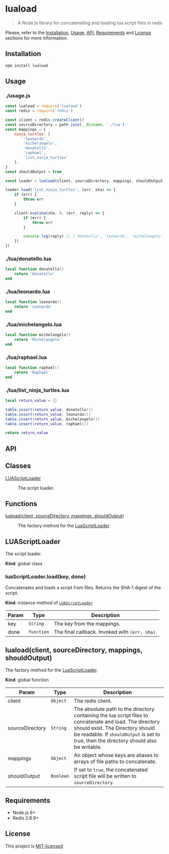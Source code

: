 # luaload

> A Node.js library for concatenating and loading lua script files in redis

Please, refer to the [Installation](#Installation), [Usage](#usage), [API](#api), [Requirements](#requirements) and [License](#license) sections for more information.

## Installation <a name="installation"></a>

```bash
npm install luaload
```

## Usage <a name="usage"></a>

### ./usage.js

```javascript
const luaload = require('luaload')
const redis = require('redis')

const client = redis.createClient()
const sourceDirectory = path.join(__dirname, './lua')
const mappings = {
    ninja_turtles: [
        'leonardo',
        'michelangelo',
        'donatello',
        'raphael',
        'list_ninja_turtles'
    ],
}
const shouldOutput = true

const loader = luaload(client, sourceDirectory, mappings, shouldOutput)

loader.load('list_ninja_turtles', (err, sha) => {
    if (err) {
        throw err
    }

    client.evalsha(sha, 0, (err, reply) => {
        if (err) {
            throw err
        }

        console.log(reply) // ['donatello', 'leonardo', 'michelangelo', 'raphael']
    })
})
```

### ./lua/donatello.lua

```lua
local function donatello()
    return 'Donatello'
end
```

### ./lua/leonardo.lua

```lua
local function leonardo()
    return 'Leonardo'
end
```

### ./lua/michelangelo.lua

```lua
local function michelangelo()
    return 'Michelangelo'
end
```

### ./lua/raphael.lua

```lua
local function raphael()
    return 'Raphael'
end
```

### ./lua/list_ninja_turtles.lua

```lua
local return_value = {}

table.insert(return_value, donatello())
table.insert(return_value, leonardo())
table.insert(return_value, michelangelo())
table.insert(return_value, raphael())

return return_value
```

## API <a name="api"></a>

## Classes

<dl>
<dt><a href="#LUAScriptLoader">LUAScriptLoader</a></dt>
<dd><p>The script loader.</p>
</dd>
</dl>

## Functions

<dl>
<dt><a href="#luaload">luaload(client, sourceDirectory, mappings, shouldOutput)</a></dt>
<dd><p>The factory method for the <a href="LuaScriptLoader">LuaScriptLoader</a>.</p>
</dd>
</dl>

<a name="LUAScriptLoader"></a>

## LUAScriptLoader
The script loader.

**Kind**: global class  
<a name="LUAScriptLoader+load"></a>

### luaScriptLoader.load(key, done)
Concatenates and loads a script from files.
Returns the SHA-1 digest of the script.

**Kind**: instance method of [<code>LUAScriptLoader</code>](#LUAScriptLoader)  

| Param | Type | Description |
| --- | --- | --- |
| key | <code>String</code> | The key from the mappings. |
| done | <code>function</code> | The final callback. Invoked with `(err, sha)`. |

<a name="luaload"></a>

## luaload(client, sourceDirectory, mappings, shouldOutput)
The factory method for the [LuaScriptLoader](LuaScriptLoader).

**Kind**: global function  

| Param | Type | Description |
| --- | --- | --- |
| client | <code>Object</code> | The redis client. |
| sourceDirectory | <code>String</code> | The absolute path to the directory containing the lua script files to concatenate and load. The directory should exist. The Directory should be readable. If `shouldOutput` is set to true, then the directory should also be writable. |
| mappings | <code>Object</code> | An object whose keys are aliases to arrays of file paths to concatenate. |
| shouldOutput | <code>Boolean</code> | If set to `true`, the concatenated script file will be written to `sourceDirectory`. |


## Requirements <a name="requirements"></a>

* Node.js 6+
* Redis 2.8.9+

## License <a name="license"></a>

This project is [MIT-licensed](LICENSE)
